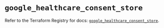 # `google_healthcare_consent_store`

Refer to the Terraform Registry for docs: [`google_healthcare_consent_store`](https://registry.terraform.io/providers/hashicorp/google-beta/6.41.0/docs/resources/google_healthcare_consent_store).
